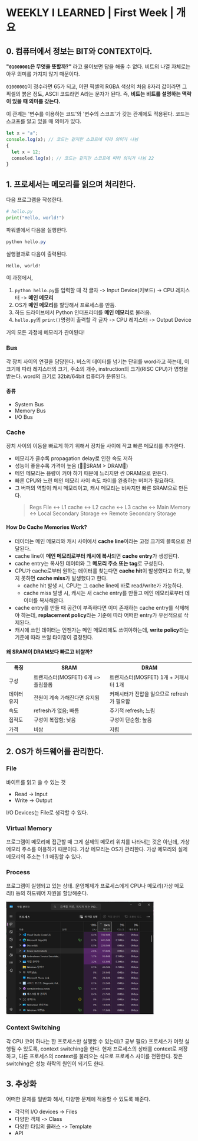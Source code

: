# WEEKLY I LEARNED | First Week | 개요

## 0. 컴퓨터에서 정보는 BIT와 CONTEXT이다.

**"`01000001`은 무엇을 뜻할까?"** 라고 물어보면 답을 해줄 수 없다. 비트의 나열 자체로는 아무 의미를 가지지 않기 때문이다.

`01000001`이 정수라면 65가 되고, 어떤 픽셀의 RGBA 색상의 처음 8자리 값이라면 그 픽셀의 붉은 정도, ASCII 코드라면 A라는 문자가 된다.
즉, **비트는 비트를 설명하는 맥락이 있을 때 의미를 갖는다.**

이 관계는 '변수를 이용하는 코드'와 '변수의 스코프'가 갖는 관계에도 적용된다. 코드는 스코프를 알고 있을 때 의미가 있다.

```javascript
let x = "a";
console.log(x); // 코드는 같지만 스코프에 따라 의미가 나뉨
{
  let x = 12;
  consoled.log(x); // 코드는 같지만 스코프에 따라 의미가 나뉨 22
}
```

## 1. 프로세서는 메모리를 읽으며 처리한다.

다음 프로그램을 작성한다.

```python
# hello.py
print("Hello, world!")
```

파워셸에서 다음을 실행한다.

```powershell
python hello.py
```

실행결과로 다음이 출력된다.

```
Hello, world!
```

이 과정에서,

1. `python hello.py`를 입력할 때 각 글자 -> Input Device(키보드) -> CPU 레지스터 -> **메인 메모리**
2. OS가 **메인 메모리**를 할당해서 프로세스를 만듬.
3. 하드 드라이브에서 Python 인터프리터를 **메인 메모리**로 불러옴.
4. `hello.py`의 `print()`명령이 출력할 각 글자 -> CPU 레지스터 -> Output Device

거의 모든 과정에 메모리가 관여된다!

### Bus

각 장치 사이의 연결을 담당한다.
버스의 데이터를 넘기는 단위를 word라고 하는데,
이 크기에 따라 레지스터의 크기, 주소의 개수, instruction의 크기(RISC CPU)가 영향을 받는다.
word의 크기로 32bit/64bit 컴퓨터가 분류된다.

#### 종류

- System Bus
- Memory Bus
- I/O Bus

### Cache

장치 사이의 이동을 빠르게 하기 위해서 장치들 사이에 작고 빠른 메모리를 추가한다.

- 메모리가 클수록 propagation delay로 인한 속도 저하
- 성능이 좋을수록 가격이 높음 (💸🐇SRAM > DRAM🐢)
- 메인 메모리는 용량이 커야 하기 때문에 느리지만 싼 DRAM으로 만든다.
- 빠른 CPU와 느린 메인 메모리 사이 속도 차이를 완충하는 버퍼가 필요하다.
- 그 버퍼의 역할이 캐시 메모리이고, 캐시 메모리는 비싸지만 빠른 SRAM으로 만든다.
  > Regs File ↔️ L1 cache ↔️ L2 cache ↔️ L3 cache ↔️ Main Memory ↔️ Local Secondary Storage ↔️ Remote Secondary Storage

#### How Do Cache Memories Work?

- 데이터는 메인 메모리와 캐시 사이에서 **cache line**이라는 고정 크기의 블록으로 전달된다.
- cache line이 **메인 메모리로부터 캐시에 복사**되면 **cache entry**가 생성된다.
- cache entry는 복사된 데이터와 그 **메모리 주소 또는 tag**로 구성된다.
- CPU가 cache로부터 원하는 데이터를 찾는다면 **cache hit**이 발생했다고 하고, 찾지 못하면 **cache miss**가 발생했다고 한다.
  - cache hit 발생 시, CPU는 그 cache line에 바로 read/write가 가능하다.
  - cache miss 발생 시, 캐시는 새 cache entry를 만들고 메인 메모리로부터 데이터를 복사해온다.
- cache entry를 만들 때 공간이 부족하다면 이미 존재하는 cache entry를 삭제해야 하는데, **replacement policy**라는 기준에 따라 어떠한 entry가 우선적으로 삭제된다.
- 캐시에 쓰인 데이터는 언젠가는 메인 메모리에도 쓰여야하는데, **write policy**라는 기준에 따라 쓰일 타이밍이 결정된다.

#### 왜 SRAM이 DRAM보다 빠르고 비쌀까?

<table>
    <tr>
        <th>특징</th>
        <th>SRAM</th>
        <th>DRAM</th>
    </tr>
    <tr>
        <td>구성</td>
        <td>트랜지스터(MOSFET) 6개 => 플립플롭</td>
        <td>트랜지스터(MOSFET) 1개 + 커패시터 1개</td>
    </tr>
    <tr>
        <td>데이터 유지</td>
        <td>전원이 계속 가해진다면 유지됨</td>
        <td>커패시터가 전압을 잃으므로 refresh가 필요함 </td>
    </tr>
    <tr>
        <td>속도</td>
        <td>refresh가 없음; 빠름</td>
        <td>주기적 refresh; 느림</td>
    </tr>
    <tr>
        <td>집적도</td>
        <td>구성이 복잡함; 낮음</td>
        <td>구성이 단순함; 높음</td>
    </tr>
    <tr>
        <td>가격</td>
        <td>비쌈</td>
        <td>저렴</td>
    </tr>
</table>

## 2. OS가 하드웨어를 관리한다.

### File

바이트를 읽고 쓸 수 있는 것

- Read -> Input
- Write -> Output

I/O Devices는 File로 생각할 수 있다.

### Virtual Memory

프로그램이 메모리에 접근할 때 그게 실제의 메모리 위치를 나타내는 것은 아닌데, 가상 메모리 주소를 이용하기 때문이다.
가상 메모리는 OS가 관리한다. 가상 메모리와 실제 메모리의 주소는 1:1 매핑할 수 있다.

### Process

프로그램이 실행되고 있는 상태.
운영체제가 프로세스에게 CPU나 메모리(가상 메모리!) 등의 하드웨어 자원을 할당해준다.

<img src="imgs/processes.png" width="400px" alt="Windows 11의 작업 관리자의 프로세스 탭 화면" />

### Context Switching

각 CPU 코어 하나는 한 프로세스만 실행할 수 있는데(? 공부 필요) 프로세스가 여럿 실행될 수 있도록, context switching을 한다.
현재 프로세스의 상태를 context로 저장하고, 다른 프로세스의 context를 불러오는 식으로 프로세스 사이를 전환한다.
잦은 switching은 성능 하락의 원인이 되기도 한다.

## 3. 추상화

어떠한 문제를 일반화 해서, 다양한 문제에 적용할 수 있도록 해준다.

- 각각의 I/O devices -> Files
- 다양한 객체 -> Class
- 다양한 타입의 클래스 -> Template
- API
